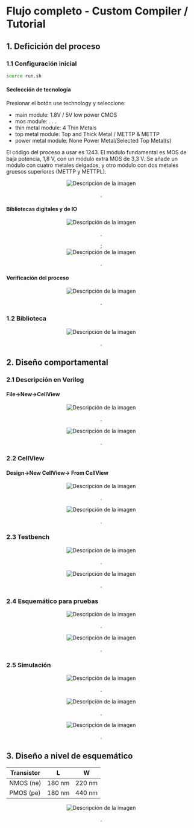 # Flujo completo - Custom Compiler / Tutorial

## 1. Deficición del proceso

### 1.1 Configuración inicial

~~~bash
source run.sh
~~~

####  Seclección de tecnología

Presionar el botón use technology y seleccione:

- main module: 1.8V / 5V low power CMOS
- mos module: . . .
- thin metal module: 4 Thin Metals
- top metal module: Top and Thick Metal / METTP & METTP 
- power metal module: None Power Metal/Selected Top Metal(s) 

El código del proceso a usar es 1243. El módulo fundamental es MOS de baja potencia, 1,8 V, con un módulo extra MOS de 3,3 V. Se añade un módulo con cuatro metales delgados, y otro módulo con dos metales gruesos superiores (METTP y METTPL).

<div style="text-align: center;">
  <img src="img/conf_inicial.png" alt="Descripción de la imagen" />
  <p>.</p>
</div>

#### Bibliotecas digitales y de IO


<div style="text-align: center;">
  <img src="img/conf_bibliotecas_io.png" alt="Descripción de la imagen" />
  <p>.</p>;
</div>

<div style="text-align: center;">
  <img src="img/success.png" alt="Descripción de la imagen" />
  <p>.</p>
</div>



#### Verificación del proceso

<div style="text-align: center;">
  <img src="img/conf_verificacion.png" alt="Descripción de la imagen" />
  <p>.</p>
</div>

### 1.2 Biblioteca


<div style="text-align: center;">
  <img src="img/conf_biblioteca.png" alt="Descripción de la imagen" />
  <p>.</p>
</div>

## 2. Diseño comportamental

### 2.1 Descripción en Verilog

#### File->New->CellView

<div style="text-align: center;">
  <img src="img/conf_biblioteca.png" alt="Descripción de la imagen" />
  <p>.</p>
</div>

<div style="text-align: center;">
  <img src="img/comp_verilog_code.png" alt="Descripción de la imagen" />
  <p>.</p>
</div>

### 2.2 CellView

#### Design->New CellView-> From CellView

<div style="text-align: center;">
  <img src="img/comp_generate_cellView.png" alt="Descripción de la imagen" />
  <p>.</p>
</div>

<div style="text-align: center;">
  <img src="img/comp_NAND2X1.png" alt="Descripción de la imagen" />
  <p>.</p>
</div>

### 2.3 Testbench

<div style="text-align: center;">
  <img src="img/comp_testbench.png" alt="Descripción de la imagen" />
  <p>.</p>
</div>


<div style="text-align: center;">
  <img src="img/comp_testbench_symbol.png" alt="Descripción de la imagen" />
  <p>.</p>
</div>

### 2.4 Esquemático para pruebas

<div style="text-align: center;">
  <img src="img/comp_testbench.png" alt="Descripción de la imagen" />
  <p>.</p>
</div>


<div style="text-align: center;">
  <img src="img/sch_stimlus.png" alt="Descripción de la imagen" />
  <p>.</p>
</div>

### 2.5 Simulación 

<div style="text-align: center;">
  <img src="img/sim_primewave.png" alt="Descripción de la imagen" />
  <p>.</p>
</div>

<div style="text-align: center;">
  <img src="img/sim_state.png" alt="Descripción de la imagen" />
  <p>.</p>
</div>


<div style="text-align: center;">
  <img src="img/sim_waveviewer.png" alt="Descripción de la imagen" />
  <p>.</p>
</div>

## 3. Diseño a nivel de esquemático

| Transistor | L       | W        |
|------------|---------|----------|
| NMOS (ne)  | 180 nm  | 220 nm   |
| PMOS (pe)  | 180 nm  | 440 nm   |


<div style="text-align: center;">
  <img src="img/esq_ne.png" alt="Descripción de la imagen" />
  <p>.</p>
</div>